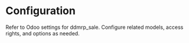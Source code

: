 # Configuration

Refer to Odoo settings for ddmrp_sale. Configure related models, access rights, and options as needed.
